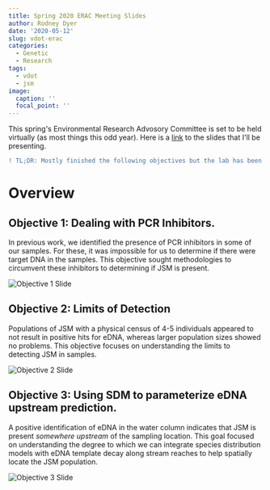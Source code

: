 ```yaml
---
title: Spring 2020 ERAC Meeting Slides
author: Rodney Dyer
date: '2020-05-12'
slug: vdot-erac
categories:
  - Genetic
  - Research
tags:
  - vdot
  - jsm
image: 
  caption: ''
  focal_point: ''
---
```


This spring's Environmental Research Advosory Committee is set to be held virtually (as most things this odd year).  Here is a [link](https://docs.google.com/presentation/d/e/2PACX-1vRGW7wWzYIhRx8j5VXok8erI3IqQ3q8V8m9RD2wXmTLKG-bDviA8FWdlOzM7PkPPm1N1AQ5YvnZiULP/pub?start=false&loop=false&delayms=3000) to the slides that I'll be presenting.


```diff
! TL;DR: Mostly finished the following objectives but the lab has been closed since March due to COVID and won't be open until after original end-date.
```

# Overview

## Objective 1: Dealing with PCR Inhibitors.

In previous work, we identified the presence of PCR inhibitors in some of our samples.  For these, it was impossible for us to determine if there were target DNA in the samples.  This objective sought methodologies to circumvent these inhibitors to determining if JSM is present.

![Objective 1 Slide](/img/2020/05/ERAC-Obj1.png)




## Objective 2: Limits of Detection

Populations of JSM with a physical census of 4-5 individuals appeared to not result in positive hits for eDNA, whereas larger population sizes showed no problems.  This objective focuses on understanding the limits to detecting JSM in samples.

![Objective 2 Slide](/img/2020/05/ERAC-Obj2.png)




## Objective 3: Using SDM to parameterize eDNA upstream prediction.

A positive identification of eDNA in the water column indicates that JSM is present *somewhere upstream* of the sampling location.  This goal focused on understanding the degree to which we can integrate species distribution models with eDNA template decay along stream reaches to help spatially locate the JSM population.


![Objective 3 Slide](/img/2020/05/ERAC-Obj3.png)





